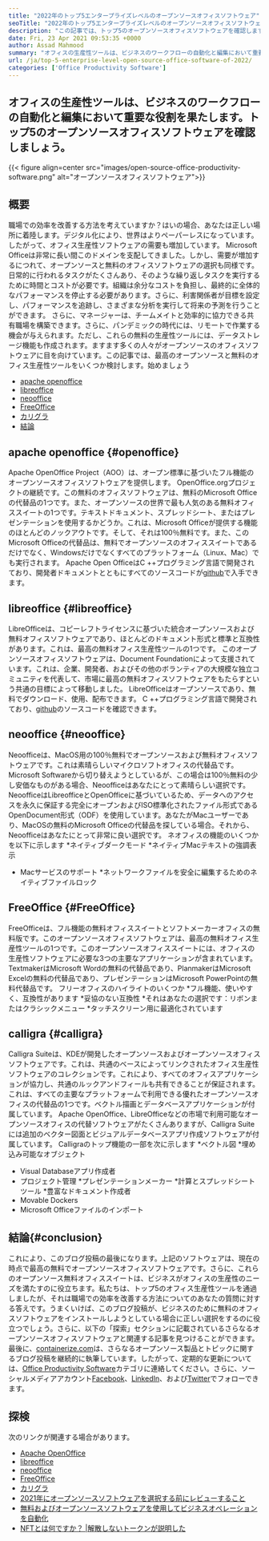 ```yaml
---
title: "2022年のトップ5エンタープライズレベルのオープンソースオフィスソフトウェア" 
seoTitle: "2022年のトップ5エンタープライズレベルのオープンソースオフィスソフトウェア" 
description: "この記事では、トップ5のオープンソースオフィスソフトウェアを確認します。これらのソフトウェアには、Apache OpenOffice、Libreoffice、Neooffice、FreeOffice、Calligraが含まれます。" 
date: Fri, 23 Apr 2021 09:53:35 +0000
author: Assad Mahmood
summary: "オフィスの生産性ツールは、ビジネスのワークフローの自動化と編集において重要な役割を果たします。トップ5のオープンソースオフィスソフトウェアを確認しましょう。" 
url: /ja/top-5-enterprise-level-open-source-office-software-of-2022/
categories: ['Office Productivity Software']
---
```


## オフィスの生産性ツールは、ビジネスのワークフローの自動化と編集において重要な役割を果たします。トップ5のオープンソースオフィスソフトウェアを確認しましょう。

{{< figure align=center src="images/open-source-office-productivity-software.png" alt="オープンソースオフィスソフトウェア">}}


## 概要
職場での効率を改善する方法を考えていますか？はいの場合、あなたは正しい場所に着陸します。デジタル化により、世界はよりペーパーレスになっています。したがって、オフィス生産性ソフトウェアの需要も増加しています。 Microsoft Officeは非常に長い間このドメインを支配してきました。しかし、需要が増加するにつれて、オープンソースと無料のオフィスソフトウェアの選択も同様です。日常的に行われるタスクがたくさんあり、そのような繰り返しタスクを実行するために時間とコストが必要です。組織は余分なコストを負担し、最終的に全体的なパフォーマンスを停止する必要があります。さらに、利害関係者が目標を設定し、パフォーマンスを追跡し、さまざまな分析を実行して将来の予測を行うことができます。
さらに、マネージャーは、チームメイトと効率的に協力できる共有職場を構築できます。さらに、パンデミックの時代には、リモートで作業する機会が与えられます。ただし、これらの無料の生産性ツールには、データストレージ機能も作成されます。ますます多くの人々がオープンソースのオフィスソフトウェアに目を向けています。この記事では、最高のオープンソースと無料のオフィス生産性ツールをいくつか検討します。始めましょう
  * [apache openoffice][1]
  * [libreoffice][2]
  * [neooffice][3]
  * [FreeOffice][4]
  * [カリグラ][5]
  * [結論][6]

## apache openoffice {#openoffice}
Apache OpenOffice Project（AOO）は、オープン標準に基づいたフル機能のオープンソースオフィスソフトウェアを提供します。 OpenOffice.orgプロジェクトの継続です。この無料のオフィスソフトウェアは、無料のMicrosoft Officeの代替品の1つです。また、オープンソースの世界で最も人気のある無料オフィススイートの1つです。テキストドキュメント、スプレッドシート、またはプレゼンテーションを使用するかどうか。これは、Microsoft Officeが提供する機能のほとんどのノックアウトです。そして、それは100％無料です。また、このMicrosoft Officeの代替品は、無料でオープンソースのオフィススイートであるだけでなく、Windowsだけでなくすべてのプラットフォーム（Linux、Mac）でも実行されます。
Apache Open OfficeはC ++プログラミング言語で開発されており、開発者ドキュメントとともにすべてのソースコードが[github][7]で入手できます。

## libreoffice {#libreoffice}
LibreOfficeは、コピーレフトライセンスに基づいた統合オープンソースおよび無料オフィスソフトウェアであり、ほとんどのドキュメント形式と標準と互換性があります。これは、最高の無料オフィス生産性ツールの1つです。
このオープンソースオフィスソフトウェアは、Document Foundationによって支援されています。これは、企業、開発者、およびその他のボランティアの大規模な独立コミュニティを代表して、市場に最高の無料オフィスソフトウェアをもたらすという共通の目標によって移動しました。
LibreOfficeはオープンソースであり、無料でダウンロード、使用、配布できます。 C ++プログラミング言語で開発されており、[github][8]のソースコードを確認できます。

## neooffice {#neooffice}
Neoofficeは、MacOS用の100％無料でオープンソースおよび無料オフィスソフトウェアです。これは素晴らしいマイクロソフトオフィスの代替品です。 Microsoft Softwareから切り替えようとしているが、この場合は100％無料の少し安価なものがある場合、Neoofficeはあなたにとって素晴らしい選択です。
NeoofficeはLibreofficeとOpenOfficeに基づいているため、データへのアクセスを永久に保証する完全にオープンおよびISO標準化されたファイル形式であるOpenDocument形式（ODF）を使用しています。あなたがMacユーザーであり、MacOSの無料のMicrosoft Officeの代替品を探している場合。それから、Neoofficeはあなたにとって非常に良い選択です。
ネオフィスの機能のいくつかを以下に示します
  *ネイティブダークモード
  *ネイティブMacテキストの強調表示
  * Macサービスのサポート
  *ネットワークファイルを安全に編集するためのネイティブファイルロック

## FreeOffice {#FreeOffice}
FreeOfficeは、フル機能の無料オフィススイートとソフトメーカーオフィスの無料版です。このオープンソースオフィスソフトウェアは、最高の無料オフィス生産性ツールの1つです。このオープンソースオフィススイートには、オフィスの生産性ソフトウェアに必要な3つの主要なアプリケーションが含まれています。
TextmakerはMicrosoft Wordの無料の代替品であり、PlanmakerはMicrosoft Excelの無料の代替品であり、プレゼンテーションはMicrosoft PowerPointの無料代替品です。
フリーオフィスのハイライトのいくつか
  *フル機能、使いやすく、互換性があります
  *妥協のない互換性
  *それはあなたの選択です：リボンまたはクラシックメニュー
  *タッチスクリーン用に最適化されています

## calligra {#calligra}
Calligra Suiteは、KDEが開発したオープンソースおよびオープンソースオフィスソフトウェアです。これは、共通のベースによってリンクされたオフィス生産性ソフトウェアのコレクションです。これにより、すべてのオフィスアプリケーションが協力し、共通のルックアンドフィールも共有できることが保証されます。これは、すべての主要なプラットフォームで利用できる優れたオープンソースオフィスの代替品の1つです。ベクトル描画とデータベースアプリケーションが付属しています。
Apache OpenOffice、LibreOfficeなどの市場で利用可能なオープンソースオフィスの代替ソフトウェアがたくさんありますが、Calligra Suiteには追加のベクター図面とビジュアルデータベースアプリ作成ソフトウェアが付属しています。
Calligraのトップ機能の一部を次に示します
  *ベクトル図
  *埋め込み可能なオブジェクト
  * Visual Databaseアプリ作成者
  * プロジェクト管理
  *プレゼンテーションメーカー
  *計算とスプレッドシートツール
  *豊富なドキュメント作成者
  * Movable Dockers
  * Microsoft Officeファイルのインポート

## 結論{#conclusion}
これにより、このブログ投稿の最後になります。上記のソフトウェアは、現在の時点で最高の無料でオープンソースオフィスソフトウェアです。さらに、これらのオープンソース無料オフィススイートは、ビジネスがオフィスの生産性のニーズを満たすのに役立ちます。私たちは、トップ5のオフィス生産性ツールを通過しましたが、それは職場での効率を改善する方法についてのあなたの質問に対する答えです。うまくいけば、このブログ投稿が、ビジネスのために無料のオフィスソフトウェアをインストールしようとしている場合に正しい選択をするのに役立つでしょう。さらに、以下の「探索」セクションに記載されているさらなるオープンソースオフィスソフトウェアと関連する記事を見つけることができます。
最後に、[containerize.com][9]は、さらなるオープンソース製品とトピックに関するブログ投稿を継続的に執筆しています。したがって、定期的な更新については、[Office Productivity Software][10]カテゴリに連絡してください。さらに、ソーシャルメディアアカウント[Facebook][11]、[LinkedIn][12]、および[Twitter][13]でフォローできます。

## 探検
次のリンクが関連する場合があります。
  * [Apache OpenOffice][14]
  * [libreoffice][15]
  * [neooffice][16]
  * [FreeOffice][17]
  * [カリグラ][18]
  * [2021年にオープンソースソフトウェアを選択する前にレビューすること][19]
  * [無料およびオープンソースソフトウェアを使用してビジネスオペレーションを自動化][20]
  * [NFTとは何ですか？ |解散しないトークンが説明した][21]

  
[1]: #openoffice
[2]: #libreoffice
[3]: #neooffice
[4]: #freeoffice
[5]: #calligra
[6]: #conclusion
[7]: https://github.com/apache/openoffice
[8]: https://github.com/LibreOffice/core
[9]: https://www.containerize.com/
[10]: https://products.containerize.com/office-productivity/
[11]: https://web.facebook.com/containerize
[12]: https://www.linkedin.com/company/containerize/
[13]: https://twitter.com/containerize_co
[14]: https://products.containerize.com/office-productivity/apache-open-office
[15]: https://products.containerize.com/office-productivity/libreoffice
[16]: https://products.containerize.com/office-productivity/neooffice
[17]: https://products.containerize.com/office-productivity/freeoffice
[18]: https://products.containerize.com/office-productivity/calligra
[19]: https://blog.containerize.com/cmdb-software/things-to-review-before-opting-open-source-software-in-2021/
[20]: https://blog.containerize.com/blogging/automate-business-operations-using-open-source-software/
[21]: https://blog.containerize.com/blockchain-platforms/what-is-nft-non-fungible-tokens-explained/
